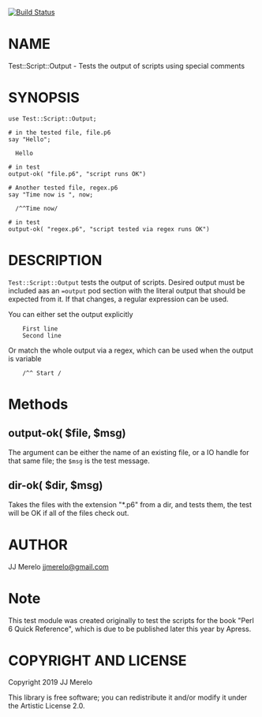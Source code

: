 [![Build Status](https://travis-ci.org/JJ/perl6-test-script-output.svg?branch=master)](https://travis-ci.org/JJ/perl6-test-script-output)

NAME
====

Test::Script::Output - Tests the output of scripts using special comments

SYNOPSIS
========

    use Test::Script::Output;

    # in the tested file, file.p6
    say "Hello";

      Hello

    # in test
    output-ok( "file.p6", "script runs OK")

    # Another tested file, regex.p6
    say "Time now is ", now;

      /^^Time now/

    # in test
    output-ok( "regex.p6", "script tested via regex runs OK")

DESCRIPTION
===========

`Test::Script::Output` tests the output of scripts. Desired output must be included aas an `=output` pod section with the literal output that should be expected from it. If that changes, a regular expression can be used.

You can either set the output explicitly

        First line
        Second line

Or match the whole output via a regex, which can be used when the output is variable

        /^^ Start /

Methods
=======

output-ok( $file, $msg)
-----------------------

The argument can be either the name of an existing file, or a IO handle for that same file; the `$msg` is the test message.

dir-ok( $dir, $msg)
-------------------

Takes the files with the extension "*.p6" from a dir, and tests them, the test will be OK if all of the files check out.

AUTHOR
======

JJ Merelo <jjmerelo@gmail.com>

Note
====

This test module was created originally to test the scripts for the book "Perl 6 Quick Reference", which is due to be published later this year by Apress.

COPYRIGHT AND LICENSE
=====================

Copyright 2019 JJ Merelo

This library is free software; you can redistribute it and/or modify it under the Artistic License 2.0.

